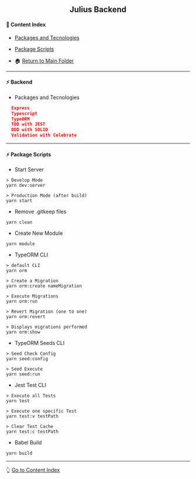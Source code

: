 <h2 align="center">Julius Backend</h2>

#### :bookmark_tabs: Content Index

- [Packages and Tecnologies](#zap-backend)

- [Package Scripts](#zap-package-scripts)

- :house: [Return to Main Folder](https://github.com/lipex360x/julius)

---

#### :zap: Backend

* Packages and Tecnologies
```json
  Express
  Typescript
  TypeORM
  TDD with JEST
  DDD with SOLID
  Validation with Celebrate
```

---

#### :zap: Package Scripts

* Start Server 
```
> Develop Mode
yarn dev:server

> Production Mode (after build)
yarn start
```

* Remove .gitkeep files 
```
yarn clean
```

* Create New Module 
```
yarn module
```

* TypeORM CLI 
```
> default CLI
yarn orm 

> Create a Migration
yarn orm:create nameMigration 

> Execute Migrations
yarn orm:run 

> Revert Migration (one to one)
yarn orm:revert 

> Displays migrations performed
yarn orm:show 
```

* TypeORM Seeds CLI
```
> Seed Check Config
yarn seed:config

> Seed Execute
yarn seed:run
```

* Jest Test CLI
```
> Execute all Tests
yarn test

> Execute one specific Test
yarn test:v testPath

> Clear Test Cache
yarn test:c testPath

```

* Babel Build
```
yarn build
```

---

:point_up_2: [Go to Content Index](#bookmark_tabs-content-index)


